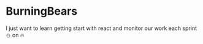 # BurningBears
I just want to learn getting start with react and monitor our work each sprint :snowman: on :fire:
